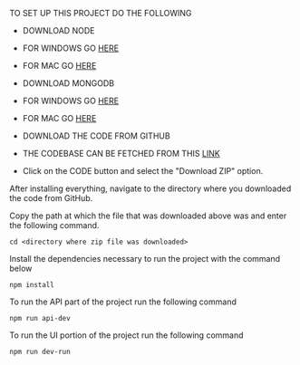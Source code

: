 TO SET UP THIS PROJECT DO THE FOLLOWING

- DOWNLOAD NODE
 - FOR WINDOWS GO [HERE](https://nodejs.org/dist/v18.17.0/node-v18.17.0-x64.msi)
 - FOR MAC GO [HERE](https://nodejs.org/dist/v18.17.0/node-v18.17.0.pkg)

- DOWNLOAD MONGODB
 - FOR WINDOWS GO [HERE](https://fastdl.mongodb.org/windows/mongodb-windows-x86_64-6.0.8-signed.msi)
 - FOR MAC GO [HERE](https://fastdl.mongodb.org/osx/mongodb-macos-x86_64-6.0.8.tgz)

- DOWNLOAD THE CODE FROM GITHUB
 - THE CODEBASE CAN BE FETCHED FROM THIS [LINK](https://github.com/JoeyCodinja/AdvancedImmigrationProcessingSystem)
 - Click on the CODE button and select the "Download ZIP" option.


After installing everything, navigate to the directory where you downloaded the code from GitHub.

Copy the path at which  the file that was downloaded above was and enter the following command.

`cd <directory where zip file was downloaded>`

Install the dependencies necessary to run the project with the command below

`npm install`

To run the API part of the project run the following command

`npm run api-dev`

To run the UI portion of the project run the following command

`npm run dev-run`